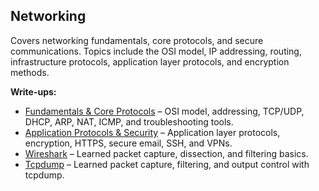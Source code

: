 ## Networking
Covers networking fundamentals, core protocols, and secure communications. Topics include the OSI model, IP addressing, routing, infrastructure protocols, application layer protocols, and encryption methods.

**Write-ups:**
- [Fundamentals & Core Protocols](Fundamentals_Protocols.md) – OSI model, addressing, TCP/UDP, DHCP, ARP, NAT, ICMP, and troubleshooting tools.
- [Application Protocols & Security](Application_Security.md) – Application layer protocols, encryption, HTTPS, secure email, SSH, and VPNs.
- [Wireshark](Wireshark.md) – Learned packet capture, dissection, and filtering basics.
- [Tcpdump](Tcpdump.md) – Learned packet capture, filtering, and output control with tcpdump.
